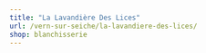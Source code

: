 ```yaml
---
title: "La Lavandière Des Lices"
url: /vern-sur-seiche/la-lavandiere-des-lices/
shop: blanchisserie
---
```

